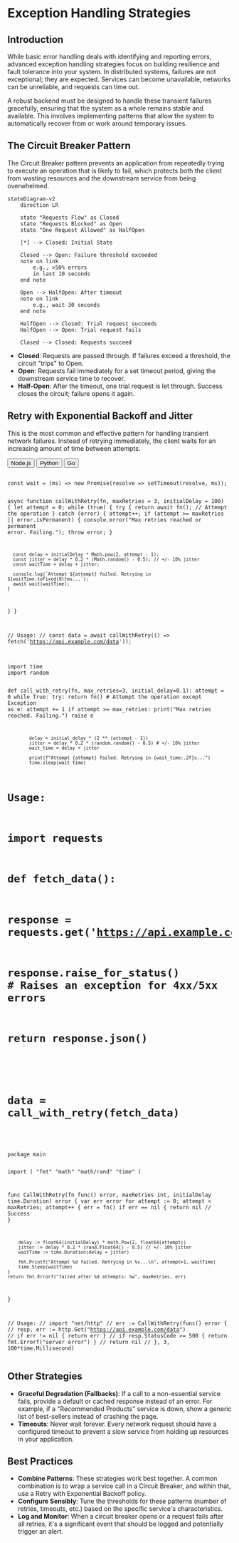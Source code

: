 # Exception Handling Strategies

## Introduction

While basic error handling deals with identifying and reporting errors, advanced exception handling strategies focus on building resilience and fault tolerance into your system. In distributed systems, failures are not exceptional; they are expected. Services can become unavailable, networks can be unreliable, and requests can time out.

A robust backend must be designed to handle these transient failures gracefully, ensuring that the system as a whole remains stable and available. This involves implementing patterns that allow the system to automatically recover from or work around temporary issues.

## The Circuit Breaker Pattern

The Circuit Breaker pattern prevents an application from repeatedly trying to execute an operation that is likely to fail, which protects both the client from wasting resources and the downstream service from being overwhelmed.

```mermaid
stateDiagram-v2
    direction LR
    
    state "Requests Flow" as Closed
    state "Requests Blocked" as Open
    state "One Request Allowed" as HalfOpen
    
    [*] --> Closed: Initial State
    
    Closed --> Open: Failure threshold exceeded
    note on link
        e.g., >50% errors
        in last 10 seconds
    end note

    Open --> HalfOpen: After timeout
    note on link
        e.g., wait 30 seconds
    end note
    
    HalfOpen --> Closed: Trial request succeeds
    HalfOpen --> Open: Trial request fails
    
    Closed --> Closed: Requests succeed
```
*   **Closed**: Requests are passed through. If failures exceed a threshold, the circuit "trips" to Open.
*   **Open**: Requests fail immediately for a set timeout period, giving the downstream service time to recover.
*   **Half-Open**: After the timeout, one trial request is let through. Success closes the circuit; failure opens it again.

## Retry with Exponential Backoff and Jitter

This is the most common and effective pattern for handling transient network failures. Instead of retrying immediately, the client waits for an increasing amount of time between attempts.

<div class="code-tabs">
  <div class="tab-buttons">
    <button class="tab-button active" data-lang="nodejs">Node.js</button>
    <button class="tab-button" data-lang="python">Python</button>
    <button class="tab-button" data-lang="go">Go</button>
  </div>
  <div class="tab-content active" data-lang="nodejs">
<pre><code class="language-javascript">
const wait = (ms) => new Promise(resolve => setTimeout(resolve, ms));

async function callWithRetry(fn, maxRetries = 3, initialDelay = 100) {
  let attempt = 0;
  while (true) {
    try {
      return await fn(); // Attempt the operation
    } catch (error) {
      attempt++;
      if (attempt >= maxRetries || error.isPermanent) {
        console.error("Max retries reached or permanent error. Failing.");
        throw error;
      }
      
      const delay = initialDelay * Math.pow(2, attempt - 1);
      const jitter = delay * 0.2 * (Math.random() - 0.5); // +/- 10% jitter
      const waitTime = delay + jitter;
      
      console.log(`Attempt ${attempt} failed. Retrying in ${waitTime.toFixed(0)}ms...`);
      await wait(waitTime);
    }
  }
}

// Usage:
// const data = await callWithRetry(() => fetch('https://api.example.com/data'));
</code></pre>
  </div>
  <div class="tab-content" data-lang="python">
<pre><code class="language-python">
import time
import random

def call_with_retry(fn, max_retries=3, initial_delay=0.1):
    attempt = 0
    while True:
        try:
            return fn() # Attempt the operation
        except Exception as e:
            attempt += 1
            if attempt >= max_retries:
                print("Max retries reached. Failing.")
                raise e

            delay = initial_delay * (2 ** (attempt - 1))
            jitter = delay * 0.2 * (random.random() - 0.5) # +/- 10% jitter
            wait_time = delay + jitter
            
            print(f"Attempt {attempt} failed. Retrying in {wait_time:.2f}s...")
            time.sleep(wait_time)

# Usage:
# import requests
# def fetch_data():
#     response = requests.get('https://api.example.com/data')
#     response.raise_for_status() # Raises an exception for 4xx/5xx errors
#     return response.json()
#
# data = call_with_retry(fetch_data)
</code></pre>
  </div>
  <div class="tab-content" data-lang="go">
<pre><code class="language-go">
package main

import (
	"fmt"
	"math"
	"math/rand"
	"time"
)

func CallWithRetry(fn func() error, maxRetries int, initialDelay time.Duration) error {
	var err error
	for attempt := 0; attempt < maxRetries; attempt++ {
		err = fn()
		if err == nil {
			return nil // Success
		}

		delay := float64(initialDelay) * math.Pow(2, float64(attempt))
		jitter := delay * 0.2 * (rand.Float64() - 0.5) // +/- 10% jitter
		waitTime := time.Duration(delay + jitter)

		fmt.Printf("Attempt %d failed. Retrying in %v...\n", attempt+1, waitTime)
		time.Sleep(waitTime)
	}
	return fmt.Errorf("failed after %d attempts: %w", maxRetries, err)
}

// Usage:
// import "net/http"
// err := CallWithRetry(func() error {
//     resp, err := http.Get("https://api.example.com/data")
//     if err != nil { return err }
//     if resp.StatusCode >= 500 { return fmt.Errorf("server error") }
//     return nil
// }, 3, 100*time.Millisecond)
</code></pre>
  </div>
</div>

## Other Strategies
*   **Graceful Degradation (Fallbacks)**: If a call to a non-essential service fails, provide a default or cached response instead of an error. For example, if a "Recommended Products" service is down, show a generic list of best-sellers instead of crashing the page.
*   **Timeouts**: Never wait forever. Every network request should have a configured timeout to prevent a slow service from holding up resources in your application.

## Best Practices
*   **Combine Patterns**: These strategies work best together. A common combination is to wrap a service call in a Circuit Breaker, and within that, use a Retry with Exponential Backoff policy.
*   **Configure Sensibly**: Tune the thresholds for these patterns (number of retries, timeouts, etc.) based on the specific service's characteristics.
*   **Log and Monitor**: When a circuit breaker opens or a request fails after all retries, it's a significant event that should be logged and potentially trigger an alert.